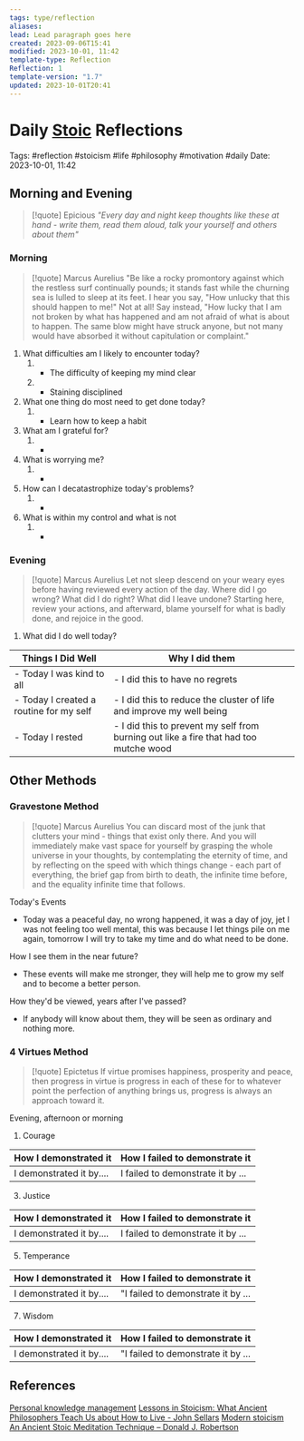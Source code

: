 ```yaml
---
tags: type/reflection
aliases: 
lead: Lead paragraph goes here
created: 2023-09-06T15:41
modified: 2023-10-01, 11:42
template-type: Reflection
Reflection: 1
template-version: "1.7"
updated: 2023-10-01T20:41
---
```



# Daily [Stoic](../SLIP-BOX/Stoicism.md) Reflections

Tags:  #reflection #stoicism #life #philosophy #motivation #daily 
Date: 2023-10-01, 11:42

## Morning and Evening

> [!quote] Epicious 
> _"Every day and night keep thoughts like these at hand - write them, read them aloud, talk your yourself and others about them"_

### Morning

> [!quote] Marcus Aurelius
> "Be like a rocky promontory against which the restless surf continually pounds; it stands fast while the churning sea is lulled to sleep at its feet. I hear you say, "How unlucky that this should happen to me!" Not at all! Say instead, "How lucky that I am not broken by what has happened and am not afraid of what is about to happen. The same blow might have struck anyone, but not many would have absorbed it without capitulation or complaint."

1. What difficulties am I likely to encounter today?
	1. - The difficulty of keeping my mind clear 
	2. - Staining disciplined 
2. What one thing do most need to get done today?
	1. - Learn how to keep a habit 
3. What am I grateful for?
	1. -
4. What is worrying me?
	1. -
5. How can I decatastrophize today's problems?
	1. -
6. What is within my control and what is not
	1. -

### Evening

> [!quote] Marcus Aurelius
> Let not sleep descend on your weary eyes before having reviewed every action of the day. Where did I go wrong? What did I do right? What did I leave undone? Starting here, review your actions, and afterward, blame yourself for what is badly done, and rejoice in the good.

1. What did I do well today?

| Things I Did Well | Why I did them |
| ------------------- | ---------------- |
| - Today I was kind to all | - I did this to have no regrets |
| - Today I created a routine for my self | - I did this to reduce the cluster of life and improve my well being |
| - Today I rested | - I did this to prevent my self from burning out like a fire that had too mutche wood  |

## Other Methods

### Gravestone Method

> [!quote] Marcus Aurelius
> You can discard most of the junk that clutters your mind - things that exist only there. And you will immediately make vast space for yourself by grasping the whole universe in your thoughts, by contemplating the eternity of time, and by reflecting on the speed with which things change - each part of everything, the brief gap from birth to death, the infinite time before, and the equality infinite time that follows. 

Today's Events 

- Today was a peaceful day, no wrong happened, it was a day of joy, jet I was not feeling too well mental, this was because I let things pile on me again, tomorrow I will try to take my time and do what need to be done. 

How I see them in the near future? 

- These events will make me stronger, they will help me to grow my self and to become a better person. 

How they'd be viewed, years after I've passed?

- If anybody will know about them, they will be seen as ordinary and nothing more. 

### 4 Virtues Method

> [!quote] Epictetus 
> If virtue promises happiness, prosperity and peace, then progress in virtue is progress in each of these for to whatever point the perfection of anything brings us, progress is always an approach toward it.

Evening, afternoon or morning

1. Courage 

| How I demonstrated it  | How I failed to demonstrate it |
| ------------------- | ---------------- |
| I demonstrated it by....                 | I failed to demonstrate it by ...              |

3. Justice

| How I demonstrated it  | How I failed to demonstrate it |
| ------------------- | ---------------- |
| I demonstrated it by....                 | I failed to demonstrate it by ...       |      

5. Temperance

| How I demonstrated it  | How I failed to demonstrate it |
| ------------------- | ---------------- |
| I demonstrated it by....                 | "I failed to demonstrate it by ...     |        

7. Wisdom

| How I demonstrated it  | How I failed to demonstrate it |
| ------------------- | ---------------- |
| I demonstrated it by....                 | "I failed to demonstrate it by ...    |         

## References

[Personal knowledge management](Personal%20knowledge%20management.md)
[Lessons in Stoicism: What Ancient Philosophers Teach Us about How to Live - John Sellars](https://books.google.cz/books/about/Lessons_in_Stoicism.html?id=ky84zQEACAAJ&redir_esc=y)
[Modern stoicism](https://modernstoicism.com/)
[An Ancient Stoic Meditation Technique – Donald J. Robertson](https://donaldrobertson.name/2017/03/22/an-ancient-stoic-meditation-technique/)


